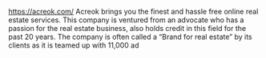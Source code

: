 https://acreok.com/
Acreok brings you the finest and hassle free online real estate services. This company is ventured from an advocate who has a passion for the real estate business, also holds credit in this field for the past 20 years. The company is often called a “Brand for real estate” by its clients as it is teamed up with 11,000 ad
